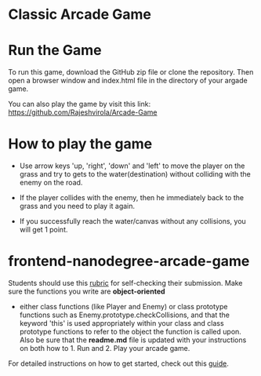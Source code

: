 # Classic Arcade Game

# Run the Game

To run this game, download the GitHub zip file or clone the repository. Then open a browser window and index.html file in the directory of your argade game.

You can also play the game by visit this link: https://github.com/Rajeshvirola/Arcade-Game
  

# How to play the game

* Use arrow keys 'up, 'right', 'down' and 'left' to move  the player on the grass and try to gets to the water(destination) without colliding with the enemy on the road.

* If the player collides with the enemy, then he immediately back to the grass and you need to play it again.
* If you successfully reach the water/canvas without any collisions, you will get 1 point.

frontend-nanodegree-arcade-game
===============================

Students should use this [rubric](https://review.udacity.com/#!/projects/2696458597/rubric) for self-checking their submission. Make sure the functions you write are
 **object-oriented**
 - either class functions (like Player and Enemy) or class prototype functions such as Enemy.prototype.checkCollisions, and that the keyword 'this' is used appropriately within your class and class prototype functions to refer to the object the function is called upon. Also be sure that the
 **readme.md**
 file is updated with your instructions on both how to 1. Run and 2. Play your arcade game.

For detailed instructions on how to get started, check out this [guide](https://docs.google.com/document/d/1v01aScPjSWCCWQLIpFqvg3-vXLH2e8_SZQKC8jNO0Dc/pub?embedded=true).
